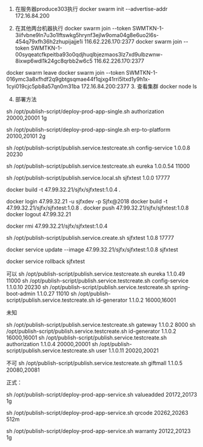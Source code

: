  
 1. 在服务器produce303执行
 docker swarm init --advertise-addr 172.16.84.200

 2. 在其他两台机器执行
docker swarm join --token SWMTKN-1-3iifvbne9ln7u3o1lftswkg5hrynf3ejlw9oma04g8e6uo2l6s-454q79xfh36h2zhupijajje1i 116.62.226.170:2377
docker swarm join --token SWMTKN-1-00syqeatcfkpeitba93o0qdjhuqlbjezmaos3lz7xd9ulbzwnw-8ixwp6wdl1k24gc8qrbb2w6c5 116.62.226.170:2377

docker swarm leave
docker swarm join --token SWMTKN-1-016ymc3a8xfhdf2q9gbtgsqmae44f1qjxg41rri5ltxd1y9h1x-1cyi019cjc5pb8a57qn0m31ba 172.16.84.200:2377
 3. 查看集群
 docker node ls 

4. 部署方法

 sh /opt/publish-script/deploy-prod-app-single.sh authorization 20000,20001 1g

sh /opt/publish-script/deploy-prod-app-single.sh erp-to-platform 20100,20101 2g

sh /opt/publish-script/publish.service.testcreate.sh config-service 1.0.0.8 20230


sh /opt/publish-script/publish.service.testcreate.sh eureka 1.0.0.54 11000

sh /opt/publish-script/publish.service.local.sh sjfxtest 1.0.0 17777

docker build -t 47.99.32.21/sjfx/sjfxtest:1.0.4 .

docker login 47.99.32.21 -u sjfxdev -p Sjfx@2018
docker build -t 47.99.32.21/sjfx/sjfxtest:1.0.8 .
docker push 47.99.32.21/sjfx/sjfxtest:1.0.8
docker logout  47.99.32.21

docker rmi 47.99.32.21/sjfx/sjfxtest:1.0.4

sh /opt/publish-script/publish.service.create.sh sjfxtest 1.0.8 17777

docker service update --image 47.99.32.21/sjfx/sjfxtest:1.0.8 sjfxtest

docker service rollback sjfxtest

可以
sh /opt/publish-script/publish.service.testcreate.sh eureka 1.1.0.49 11000
sh /opt/publish-script/publish.service.testcreate.sh config-service 1.1.0.10 20230
sh /opt/publish-script/publish.service.testcreate.sh spring-boot-admin 1.1.0.27 11010
sh /opt/publish-script/publish.service.testcreate.sh id-generator 1.1.0.2 16000,16001

未知

sh /opt/publish-script/publish.service.testcreate.sh gateway 1.1.0.2 8000
sh /opt/publish-script/publish.service.testcreate.sh id-generator 1.1.0.2 16000,16001
sh /opt/publish-script/publish.service.testcreate.sh authorization 1.1.0.4 20000,20001
sh /opt/publish-script/publish.service.testcreate.sh user 1.1.0.11 20020,20021


不可
sh /opt/publish-script/publish.service.testcreate.sh giftmall 1.1.0.5 20080,20081



正式：

sh /opt/publish-script/deploy-prod-app-service.sh valueadded 20172,20173 1g

sh /opt/publish-script/deploy-prod-app-service.sh qrcode 20262,20263 512m

sh /opt/publish-script/deploy-prod-app-service.sh warranty 20122,20123 1g 


